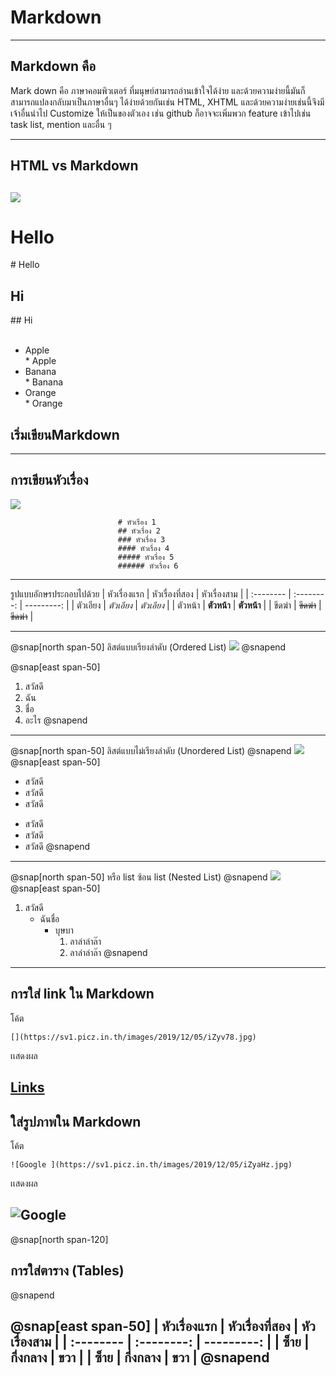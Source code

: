 # Markdown
---
## Markdown คือ 
    
 Mark down คือ ภาษาคอมพิวเตอร์ ที่มนุษย์สามารถอ่านเข้าใจได้ง่าย
    และด้วยความง่ายนี้มันก็สามารถแปลงกลับมาเป็นภาษาอื่นๆ
    ได้ง่ายด้วยกันเช่น HTML, XHTML และด้วยความง่ายเช่นนี้จึงมีเจ้าอื่นนำไป Customize ให้เป็นของตัวเอง
    เช่น github ก็อาจจะเพิ่มพวก feature 
    เข้าไปเช่น task list, mention และอื่น ๆ 

---

## HTML vs Markdown


![](https://miro.medium.com/max/1150/1*L-PYnMRbnKpIFYVdgbQUJQ.png)
          <h1> Hello </h1>                     # Hello
            <h2> Hi </h2>                        ## Hi
            <ul>                                
            <li>Apple</li>                      * Apple
            <li>Banana</li>                     * Banana
            <li>Orange</li>                     * Orange
            </ul>                               
---

## เริ่มเขียนMarkdown
---
## การเขียนหัวเรื่อง

![](https://sv1.picz.in.th/images/2019/12/05/iZFdHl.jpg)

                            # หัวเรื่อง 1
                            ## หัวเรื่อง 2
                            ### หัวเรื่อง 3
                            #### หัวเรื่อง 4
                            ##### หัวเรื่อง 5
                            ###### หัวเรื่อง 6
---
รูปแบบอักษรประกอบไปด้วย
| หัวเรื่องแรก | หัวเรื่องที่สอง |  หัวเรื่องสาม |
| :-------- | :--------: | ---------: |
|  ตัวเอียง   |   *ตัวเอียง*  |    *ตัวเอียง*   |
|  ตัวหน้า   |   **ตัวหน้า** |    **ตัวหน้า**   |
| ขีดฆ่า      | ~~ขีดฆ่า~~   |~~ขีดฆ่า~~  |


---
@snap[north span-50]
ลิสต์แบบเรียงลำดับ (Ordered List)
![](https://sv1.picz.in.th/images/2019/12/05/iZFSgv.jpg)
@snapend

@snap[east span-50]
1. สวัสดี
2. ฉัน
3. ชื่อ
4. อะไร
@snapend

---
@snap[north span-50]
ลิสต์แบบไม่เรียงลำดับ (Unordered List)
@snapend
![](https://sv1.picz.in.th/images/2019/12/05/iZFYCE.jpg)
@snap[east span-50]
* สวัสดี
* สวัสดี
* สวัสดี
- สวัสดี
- สวัสดี
- สวัสดี
@snapend

---
@snap[north span-50]
หรือ list ซ้อน list  (Nested List)
@snapend
![](https://sv1.picz.in.th/images/2019/12/05/iZyXqq.jpg)
@snap[east span-50]
1. สวัสดี
   - ฉันชื่อ
     - บุษบา
       1. ลาล่าล่าล๊า
       2. ลาล่าล่าล๊า
@snapend

---
## การใส่ link ใน Markdown

โค้ต

    [](https://sv1.picz.in.th/images/2019/12/05/iZyv78.jpg)
เเสดงผล

[Links](http://www.google.com)
---
## ใส่รูปภาพใน Markdown 

โค้ต

    ![Google ](https://sv1.picz.in.th/images/2019/12/05/iZyaHz.jpg)

เเสดงผล

![Google ](https://www.google.co.th/images/branding/googlelogo/2x/googlelogo_color_272x92dp.png)
---
@snap[north span-120]
## การใส่ตาราง (Tables)
@snapend

@snap[east span-50]
| หัวเรื่องแรก | หัวเรื่องที่สอง |  หัวเรื่องสาม |
| :-------- | :--------: | ---------: |
|   ซ็าย   |   กึ่งกลาง   |    ขวา   |
|   ซ็าย   |   กึ่งกลาง   |    ขวา   |
@snapend
---